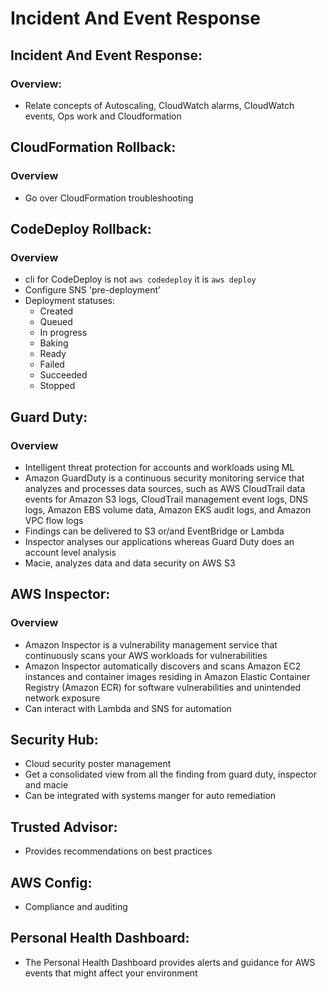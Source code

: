 # Incident And Event Response

## Incident And Event Response:
### Overview:
- Relate concepts of Autoscaling, CloudWatch alarms, CloudWatch events, Ops work and Cloudformation


## CloudFormation Rollback:
### Overview
- Go over CloudFormation troubleshooting

## CodeDeploy Rollback:
### Overview
- cli for CodeDeploy is not `aws codedeploy` it is `aws deploy`
- Configure SNS 'pre-deployment'
- Deployment statuses:
  - Created
  - Queued 
  - In progress
  - Baking
  - Ready
  - Failed
  - Succeeded
  - Stopped


## Guard Duty:
### Overview
- Intelligent threat protection for accounts and workloads using ML
- Amazon GuardDuty is a continuous security monitoring service that analyzes and 
  processes data sources, such as AWS CloudTrail data events for Amazon S3 logs, 
  CloudTrail management event logs, DNS logs, Amazon EBS volume data, Amazon EKS audit logs, and Amazon VPC flow logs
- Findings can be delivered to S3 or/and EventBridge or Lambda
- Inspector analyses our applications whereas Guard Duty does an account level analysis
- Macie, analyzes data and data security on AWS S3


## AWS Inspector:
### Overview
- Amazon Inspector is a vulnerability management service that continuously scans your AWS workloads for vulnerabilities
- Amazon Inspector automatically discovers and scans Amazon EC2 instances and container images residing 
  in Amazon Elastic Container Registry (Amazon ECR) for software vulnerabilities and unintended network exposure
- Can interact with Lambda and SNS for automation 

## Security Hub:
- Cloud security poster management
- Get a consolidated view from all the finding from guard duty, inspector and macie
- Can be integrated with systems manger for auto remediation 

## Trusted Advisor:
- Provides recommendations on best practices

## AWS Config:
- Compliance and auditing 

## Personal Health Dashboard:
- The Personal Health Dashboard provides alerts and guidance for AWS events that might affect your environment

